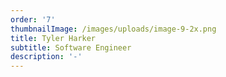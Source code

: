 ```yaml
---
order: '7'
thumbnailImage: /images/uploads/image-9-2x.png
title: Tyler Harker
subtitle: Software Engineer
description: '-'
---
```


